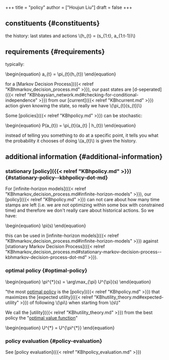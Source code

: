 +++
title = "policy"
author = ["Houjun Liu"]
draft = false
+++

## constituents {#constituents}

the history: last states and actions \\(h\_{t} = (s\_{1:t}, a\_{1:t-1})\\)


## requirements {#requirements}

typically:

\begin{equation}
a\_{t} = \pi\_{t}(h\_{t})
\end{equation}

for a [Markov Decision Process]({{< relref "KBhmarkov_decision_process.md" >}}), our past states are [d-seperated]({{< relref "KBhbaysian_network.md#checking-for-conditional-independence" >}}) from our [current]({{< relref "KBhcurrent.md" >}}) action given knowing the state, so really we have \\(\pi\_{t}(s\_{t})\\)

Some [policies]({{< relref "KBhpolicy.md" >}}) can be stochastic:

\begin{equation}
P(a\_{t}) = \pi\_{t}(a\_{t} | h\_{t})
\end{equation}

instead of telling you something to do at a specific point, it tells you what the probability it chooses of doing \\(a\_{t}\\) is given the history.


## additional information {#additional-information}


### stationary [policy]({{< relref "KBhpolicy.md" >}}) {#stationary-policy--kbhpolicy-dot-md}

For [infinite-horizon models]({{< relref "KBhmarkov_decision_process.md#infinite-horizon-models" >}}), our [policy]({{< relref "KBhpolicy.md" >}}) can not care about how many time stamps are left (i.e. we are not optimizing within some box with constrained time) and therefore we don't really care about historical actions. So we have:

\begin{equation}
\pi(s)
\end{equation}

this can be used in [infinite-horizon models]({{< relref "KBhmarkov_decision_process.md#infinite-horizon-models" >}}) against [stationary Markov Decision Process]({{< relref "KBhmarkov_decision_process.md#stationary-markov-decision-process--kbhmarkov-decision-process-dot-md" >}}).


### optimal policy {#optimal-policy}

\begin{equation}
\pi^{\*}(s) = \arg\max\_{\pi} U^{\pi}(s)
\end{equation}

"the most [optimal policy](#optimal-policy) is the [policy]({{< relref "KBhpolicy.md" >}}) that maximizes the [expected utility]({{< relref "KBhutility_theory.md#expected-utility" >}}) of following \\(\pi\\) when starting from \\(s\\)"

We call the [utility]({{< relref "KBhutility_theory.md" >}}) from the best policy the "[optimal value function](#optimal-policy)"

\begin{equation}
U^{\*} = U^{\pi^{\*}}
\end{equation}


### policy evaluation {#policy-evaluation}

See [policy evaluation]({{< relref "KBhpolicy_evaluation.md" >}})
